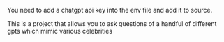 You need to add a chatgpt api key into the env file and add it to source.

This is a project that allows you to ask questions of a handful of different gpts which mimic various celebrities
